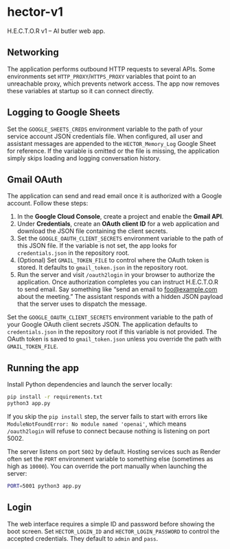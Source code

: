 # hector-v1
H.E.C.T.O.R v1 – AI butler web app.

## Networking

The application performs outbound HTTP requests to several APIs. Some
environments set `HTTP_PROXY`/`HTTPS_PROXY` variables that point to an
unreachable proxy, which prevents network access. The app now removes these
variables at startup so it can connect directly.

## Logging to Google Sheets

Set the `GOOGLE_SHEETS_CREDS` environment variable to the path of your
service account JSON credentials file. When configured, all user and assistant
messages are appended to the `HECTOR_Memory_Log` Google Sheet for reference.
If the variable is omitted or the file is missing, the application simply
skips loading and logging conversation history.

## Gmail OAuth

The application can send and read email once it is authorized with a Google
account. Follow these steps:

1. In the **Google Cloud Console**, create a project and enable the **Gmail API**.
2. Under **Credentials**, create an **OAuth client ID** for a web application and
   download the JSON file containing the client secrets.
3. Set the `GOOGLE_OAUTH_CLIENT_SECRETS` environment variable to the path of this
   JSON file. If the variable is not set, the app looks for `credentials.json` in
   the repository root.
4. (Optional) Set `GMAIL_TOKEN_FILE` to control where the OAuth token is stored.
   It defaults to `gmail_token.json` in the repository root.
5. Run the server and visit `/oauth2login` in your browser to authorize the
   application. Once authorization completes you can instruct H.E.C.T.O.R to
   send email. Say something like “send an email to foo@example.com about the
   meeting.” The assistant responds with a hidden JSON payload that the server
   uses to dispatch the message.
   
Set the `GOOGLE_OAUTH_CLIENT_SECRETS` environment variable to the path of your
Google OAuth client secrets JSON. The application defaults to `credentials.json`
in the repository root if this variable is not provided. The OAuth token is
saved to `gmail_token.json` unless you override the path with
`GMAIL_TOKEN_FILE`.

## Running the app

Install Python dependencies and launch the server locally:

```bash
pip install -r requirements.txt
python3 app.py
```

If you skip the `pip install` step, the server fails to start with errors like
`ModuleNotFoundError: No module named 'openai'`, which means `/oauth2login` will
refuse to connect because nothing is listening on port 5002.

The server listens on port `5002` by default. Hosting services such as Render
often set the `PORT` environment variable to something else (sometimes as high
as `10000`). You can override the port manually when launching the server:

```bash
PORT=5001 python3 app.py
```

## Login

The web interface requires a simple ID and password before showing the boot screen.
Set `HECTOR_LOGIN_ID` and `HECTOR_LOGIN_PASSWORD` to control the accepted
credentials. They default to `admin` and `pass`.
